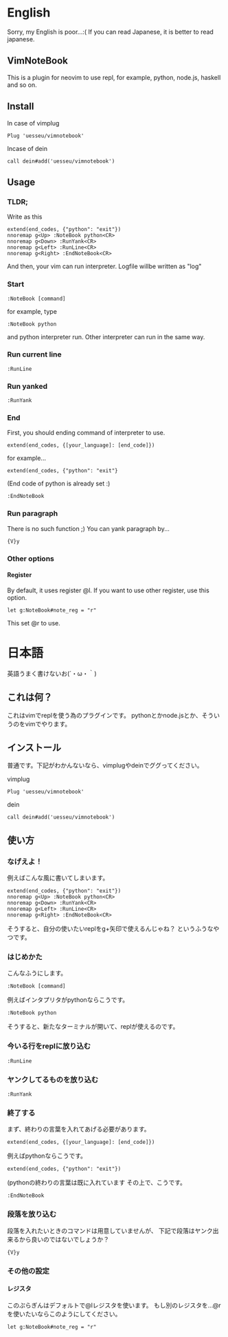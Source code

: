 # English
Sorry, my English is poor...:(
If you can read Japanese, it is better to read japanese.

## VimNoteBook
This is a plugin for neovim to use repl,
for example, python, node.js, haskell and so on.

## Install
In case of vimplug

```
Plug 'uesseu/vimnotebook'
```

Incase of dein

```
call dein#add('uesseu/vimnotebook')
```

## Usage

### TLDR;

Write as this

```vim
extend(end_codes, {"python": "exit"})
nnoremap g<Up> :NoteBook python<CR>
nnoremap g<Down> :RunYank<CR>
nnoremap g<Left> :RunLine<CR>
nnoremap g<Right> :EndNoteBook<CR>
```

And then, your vim can run interpreter.
Logfile willbe written as "log"

### Start

```vim
:NoteBook [command]
```
for example, type

```vim
:NoteBook python
```

and python interpreter run.
Other interpreter can run in the same way.

### Run current line

```
:RunLine
```

### Run yanked

```
:RunYank
```

### End
First, you should ending command of interpreter to use.

```vim
extend(end_codes, {[your_language]: [end_code]})
```

for example...

```vim
extend(end_codes, {"python": "exit"}
```
(End code of python is already set :)

```
:EndNoteBook
```

### Run paragraph
There is no such function ;)
You can yank paragraph by...

```
{V}y
```

### Other options

#### Register
By default, it uses register @l.
If you want to use other register, use this option.
```vim
let g:NoteBook#note_reg = "r"
```
This set @r to use.


# 日本語
英語うまく書けないお(´・ω・｀)

## これは何？
これはvimでreplを使う為のプラグインです。
pythonとかnode.jsとか、そういうのをvimでやります。

## インストール
普通です。下記がわかんないなら、vimplugやdeinでググってください。

vimplug

```
Plug 'uesseu/vimnotebook'
```

dein

```
call dein#add('uesseu/vimnotebook')
```
## 使い方

### なげえよ！

例えばこんな風に書いてしまいます。
```vim
extend(end_codes, {"python": "exit"})
nnoremap g<Up> :NoteBook python<CR>
nnoremap g<Down> :RunYank<CR>
nnoremap g<Left> :RunLine<CR>
nnoremap g<Right> :EndNoteBook<CR>
```

そうすると、自分の使いたいreplをg+矢印で使えるんじゃね？
というふうなやつです。

### はじめかた

こんなふうにします。

```vim
:NoteBook [command]
```

例えばインタプリタがpythonならこうです。

```vim
:NoteBook python
```

そうすると、新たなターミナルが開いて、replが使えるのです。

### 今いる行をreplに放り込む

```
:RunLine
```

### ヤンクしてるものを放り込む

```
:RunYank
```

### 終了する
まず、終わりの言葉を入れてあげる必要があります。

```vim
extend(end_codes, {[your_language]: [end_code]})
```

例えばpythonならこうです。

```vim
extend(end_codes, {"python": "exit"})
```

(pythonの終わりの言葉は既に入れています
その上で、こうです。

```
:EndNoteBook
```

### 段落を放り込む
段落を入れたいときのコマンドは用意していませんが、
下記で段落はヤンク出来るから良いのではないでしょうか？

```
{V}y
```

### その他の設定

#### レジスタ
このぷらぎんはデフォルトで@lレジスタを使います。
もし別のレジスタを…@rを使いたいならこのようにしてください。

```vim
let g:NoteBook#note_reg = "r"
```

